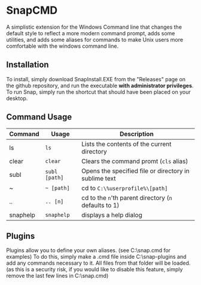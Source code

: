 SnapCMD
=======

A simplistic extension for the Windows Command line that changes the default style to reflect a more modern command prompt, adds some utilities, and adds some aliases for commands to make Unix users more comfortable with the windows command line.

Installation
------------

To install, simply download SnapInstall.EXE from the "Releases" page on the github repository, and run the executable **with administrator privileges**. To run Snap, simply run the shortcut that should have been placed on your desktop.

Command Usage
-------------

| Command | Usage | Description |
| ------- | ----- | ----------- |
| ls      | ```ls``` |  Lists the contents of the current directory |
| clear   | ```clear``` | Clears the command promt (```cls``` alias) |
| subl    | ```subl [path]``` | Opens the specified file or directory in sublime text |
| ~       | ```~ [path]``` | cd to ```C:\%userprofile%\[path]``` |
| ..      | ```.. [n]``` | cd to the ```n```'th parent directory (```n``` defaults to 1) |
| snaphelp | ```snaphelp``` | displays a help dialog |

Plugins
-------

Plugins allow you to define your own aliases. (see C:\\snap.cmd for examples) To do this, simply make a .cmd file inside C:\snap-plugins and add any commands necessary to it. All files from that folder will be loaded. (as this is a security risk, if you would like to disable this feature, simply remove the last few lines in C:\\snap.cmd)

